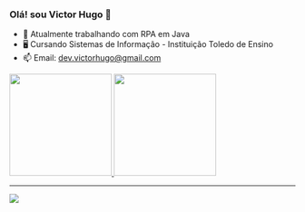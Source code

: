 ### Olá! sou Victor Hugo 🙌



- 🔭 Atualmente trabalhando com RPA em Java
- 🖥 Cursando Sistemas de Informação - Instituição Toledo de Ensino
- 📫 Email: dev.victorhugo@gmail.com

 <div>
  <a href="https://github.com/victorhttps">
  <img height="180em" src="https://github-readme-stats.vercel.app/api?username=victorhttps&show_icons=true&theme=light&include_all_commits=true&count_private=true"/>
  <img height="180em" src="https://github-readme-stats.vercel.app/api/top-langs/?username=victorhttps&layout=compact&langs_count=7&theme=light"/><br><hr>
    <a href="https://www.linkedin.com/in/victor-hugo-mendes-aa0972206/" target="_blank"><img src="https://img.shields.io/badge/-LinkedIn-%230077B5?style=for-the-badge&logo=linkedin&logoColor=white" target="_blank"></a> 
</div>

